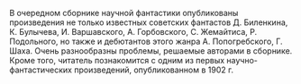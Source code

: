 <!--2017-02-16 19:21:37-->
В очередном сборнике научной фантастики опубликованы произведения не только известных советских фантастов Д. Биленкина, К. Булычева, И. Варшавского, А. Горбовского, С. Жемайтиса, Р. Подольного, но также и дебютантов этого жанра А. Попогребского, Г. Шаха.
    Очень разнообразны проблемы, решаемые авторами в сборнике.
    Кроме того, читатель познакомится с одним из первых научно-фантастических произведений, опубликованном в 1902 г.